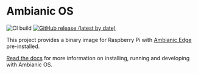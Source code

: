 # Ambianic OS

![CI build](https://github.com/ambianic/ambianic-rpi-image/workflows/CI%20build/badge.svg?branch=main)
[![GitHub release (latest by date)](https://badgen.net/github/release/ambianic/ambianic-rpi-image?label=Version)](https://github.com/ambianic/ambianic-rpi-image/releases/latest)

This project provides a binary image for Raspberry Pi with [Ambianic Edge](https://github.com/ambianic/ambianic-edge) pre-installed. 

[Read the docs](https://docs.ambianic.ai/users/ambianicos/) for more information on installing, running and developing with Ambianic OS.
 
